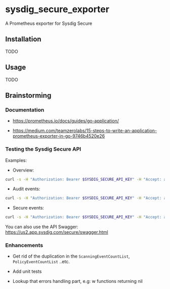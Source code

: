 # sysdig_secure_exporter

A Prometheus exporter for Sysdig Secure

## Installation

TODO

## Usage

TODO

## Brainstorming

### Documentation

- <https://prometheus.io/docs/guides/go-application/>

- <https://medium.com/teamzerolabs/15-steps-to-write-an-application-prometheus-exporter-in-go-9746b4520e26>

### Testing the Sysdig Secure API

Examples:

- Overview:

```bash
curl -s -H "Authorization: Bearer $SYSDIG_SECURE_API_KEY" -H "Accept: application/json" -X GET https://us2.app.sysdig.com/api/v1/secure/overview | jq
```

- Audit events:

```bash
curl -s -H "Authorization: Bearer $SYSDIG_SECURE_API_KEY" -H "Accept: application/json" -X GET 'https://us2.app.sysdig.com/api/v1/activityAudit/events?from=1654074448000000000&to=1655284048000000000' | jq
```

- Secure events:

```bash
curl -s -H "Authorization: Bearer $SYSDIG_SECURE_API_KEY" -H "Accept: application/json" -X GET 'https://us2.app.sysdig.com/api/v1/secureEvents/count?from=1654074448000000000&to=1655284048000000000' | jq
```

You can also use the API Swagger: <https://us2.app.sysdig.com/secure/swagger.html>

### Enhancements

- Get rid of the duplication in the `ScanningEventCountList`, `PolicyEventCountList` ..etc.

- Add unit tests

- Lookup that errors handling part, e.g: w functions returning nil